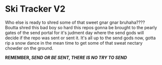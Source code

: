 # Ski Tracker V2

Who else is ready to shred some of that sweet gnar gnar bruhaha???? Boutta shred this bad boy so hard this repos gonna be brought to the pearly gates of the send portal for it's judment day where the send gods will decide if the repo was sent or sent it. It's all up to the send gods now, gotta rip a snow dance in the mean time to get some of that sweat nectary chowder on the ground.

**REMEMBER, *SEND OR BE SENT, THERE IS NO TRY TO SEND***